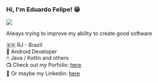<h3>Hi, I'm Eduardo Felipe! 😁</h3>  

![](https://komarev.com/ghpvc/?username=edufelip)  

Always trying to improve my ability to create good software

🇧🇷 RJ - Brazil  
📱 Android Developer   
🖱 Java / Kotlin and others  
📺 Check out my Porfolio: [here](https://portfolio-edufelip.vercel.app/)  
🏢 Or maybe my Linkedin: [here](https://www.linkedin.com/in/eduardo-felipe-dev)  
